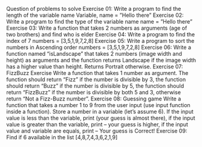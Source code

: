 Question of problems to solve
Exercise 01: Write a program to find the length of the variable name
	Variable, name = ”Hello there”
Exercise 02: Write a program to find the type of the variable name
	name = ”Hello there”
Exercise 03: Write a function that takes 2 numbers as arguments (age of two brothers) and find who is elder
Exercise 04: Write a program to find the index of 7
	numbers = [3,5,1,9,7,2,8]
Exercise 05: Write a program to sort the numbers in Ascending order
	numbers = [3,5,1,9,7,2,8]
Exercise 06: Write a function named “isLandscape” that takes 2 numbers (image width and height) as arguments and the function returns Landscape if the image width has a higher value than height. Returns Portrait otherwise.
Exercise 07: FizzBuzz Exercise
	Write a function that takes 1 number as argument. The function should return “Fizz” if the number is divisible by 3, the function should return “Buzz” if the number is divisible by 5, the function should return “FizzBuzz” if the number is divisible by both 5 and 3, 	otherwise return “Not a Fizz-Buzz number”.
Exercise 08: Guessing game
	Write a function that takes a number 1 to 9 from the user input (use input function inside a function). Store a number in a variable (let’s assume 6). If the input value is less than the variable, print (your guess is almost there), if the input value is greater than the variable, print – your guess is higher, if the input value and variable are equals, print – Your guess is Correct!
Exercise 09: Find if 6 available in the list [4,8,7,4,3,6,2,1,9]

